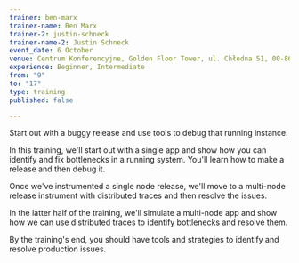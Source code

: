 ```yaml
---
trainer: ben-marx
trainer-name: Ben Marx
trainer-2: justin-schneck
trainer-name-2: Justin Schneck
event_date: 6 October
venue: Centrum Konferencyjne, Golden Floor Tower, ul. Chłodna 51, 00-867 Warszaw
experience: Beginner, Intermediate
from: "9"
to: "17"
type: training
published: false

---
```

Start out with a buggy release and use tools to debug that running instance.

In this training, we'll start out with a single app and show how you can identify and fix bottlenecks in a running system. You'll learn how to make a release and then debug it.

Once we've instrumented a single node release, we'll move to a multi-node release instrument with distributed traces and then resolve the issues.

In the latter half of the training, we'll simulate a multi-node app and show how we can use distributed traces to identify bottlenecks and resolve them.

By the training's end, you should have tools and strategies to identify and resolve production issues.